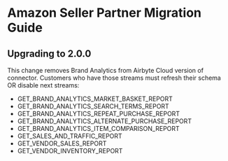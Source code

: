 # Amazon Seller Partner Migration Guide

## Upgrading to 2.0.0

This change removes Brand Analytics from Airbyte Cloud version of connector.
Customers who have those streams must refresh their schema OR disable next streams:
* GET_BRAND_ANALYTICS_MARKET_BASKET_REPORT
* GET_BRAND_ANALYTICS_SEARCH_TERMS_REPORT
* GET_BRAND_ANALYTICS_REPEAT_PURCHASE_REPORT
* GET_BRAND_ANALYTICS_ALTERNATE_PURCHASE_REPORT
* GET_BRAND_ANALYTICS_ITEM_COMPARISON_REPORT
* GET_SALES_AND_TRAFFIC_REPORT
* GET_VENDOR_SALES_REPORT
* GET_VENDOR_INVENTORY_REPORT
